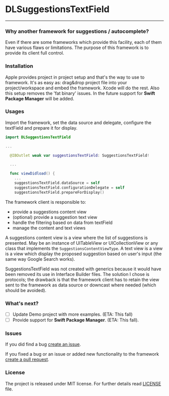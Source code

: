 # DLSuggestionsTextField

---
### Why another framework for suggestions / autocomplete?

Even if there are some frameworks which provide this facility, each of them have various flaws or limitations. The purpose of this framework is to provide its client full control.

### Installation

Apple provides project in project setup and that's the way to use to framework. It's as easy as: drag&drop project file into your project/workspace and embed the framework. Xcode will do the rest. Also this setup removes the 'fat binary' issues.
In the future support for **Swift Package Manager** will be added.


### Usages

Import the framework, set the data source and delegate, configure the textField and prepare it for display.

```Swift
import DLSuggestionsTextField

...

  @IBOutlet weak var suggestionsTextField: SuggestionsTextField!

  ...

  func viewDidload() {
    ...
    suggestionsTextField.dataSource = self
    suggestionsTextField.configurationDelegate = self
    suggestionsTextField.prepareForDisplay()
```

The framework client is responsible to:

* provide a suggestions content view
* (optional) provide a suggestion text view
* handle the filtering based on data from textField
* manage the content and text views

A suggestions content view is a view where the list of suggestions is presented. May be an instance of UITableView or UICollectionView or any class that implements the ` SuggestionsContentViewType `.
A text view is a view is a view which display the proposed suggestion based on user's input (the same way Google Search works).

SuggestionsTextField was not created with generics because it would have been removed its use in Interface Builder files. The solution I chose is protocols; the drawback is that the framework client has to retain the view sent to the framework as data source or downcast where needed (which should be avoided).

### What's next?

- [ ] Update Demo project with more examples. (ETA: This fall)
- [ ] Provide support for **Swift Package Manager**. (ETA: This fall).

### Issues

If you did find a bug [create an issue](https://github.com/davidlivadaru/DLSuggestionsTextField/issues/new).

If you fixed a bug or an issue or added new functionality to the framework [create a pull request](https://github.com/davidlivadaru/DLSuggestionsTextField/compare).

### License

The project is released under MIT license. For further details read [LICENSE](LICENSE) file.